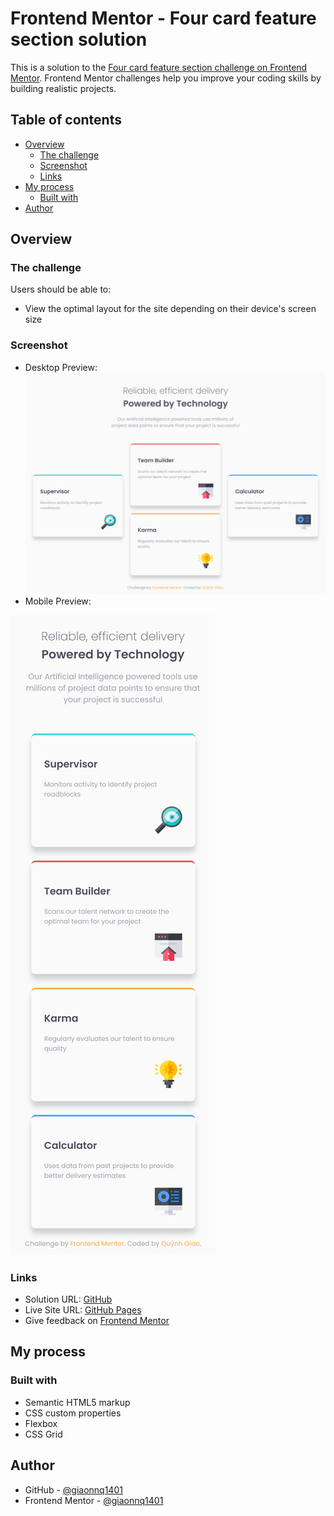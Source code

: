 # Frontend Mentor - Four card feature section solution

This is a solution to the [Four card feature section challenge on Frontend Mentor](https://www.frontendmentor.io/challenges/four-card-feature-section-weK1eFYK). Frontend Mentor challenges help you improve your coding skills by building realistic projects. 

## Table of contents

- [Overview](#overview)
  - [The challenge](#the-challenge)
  - [Screenshot](#screenshot)
  - [Links](#links)
- [My process](#my-process)
  - [Built with](#built-with)
- [Author](#author)

## Overview

### The challenge

Users should be able to:

- View the optimal layout for the site depending on their device's screen size

### Screenshot

- Desktop Preview:
![desktop-preview](./screenshot/desktop-preview.png)
- Mobile Preview:

![mobile-preview](./screenshot/mobile-preview.png)

### Links

- Solution URL: [GitHub](https://github.com/giaonnq1401/FrontendMentor-Four-card-feature-section)
- Live Site URL: [GitHub Pages](https://giaonnq1401.github.io/FrontendMentor-Four-card-feature-section/)
- Give feedback on [Frontend Mentor]()

## My process

### Built with

- Semantic HTML5 markup
- CSS custom properties
- Flexbox
- CSS Grid


## Author

- GitHub - [@giaonnq1401](https://github.com/giaonnq1401)
- Frontend Mentor - [@giaonnq1401](https://www.frontendmentor.io/profile/giaonnq1401)
